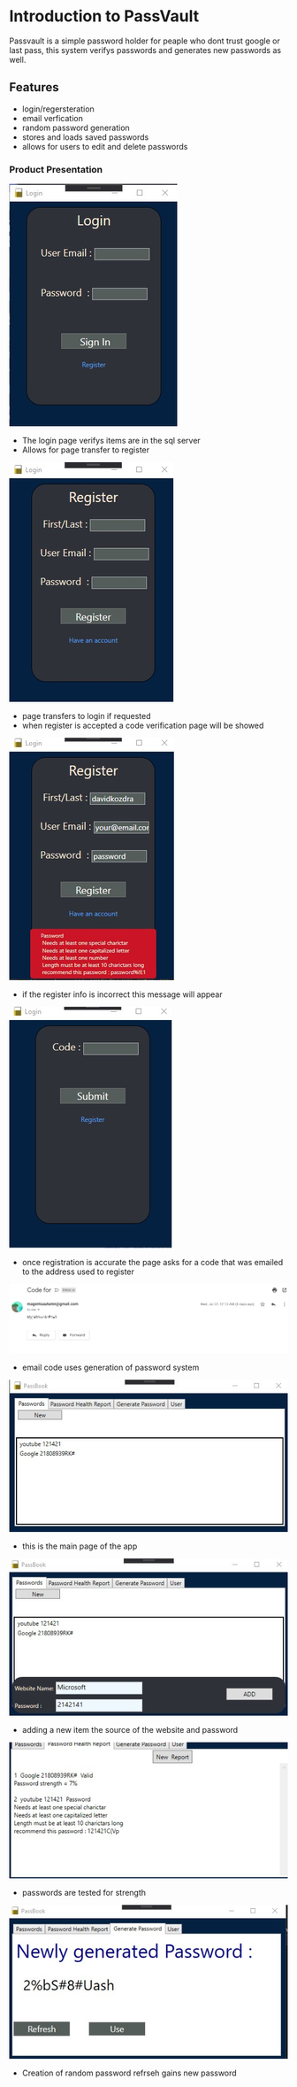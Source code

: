 
# Introduction to PassVault
  Passvault is a simple password holder for peaple who dont trust google or last pass, this system verifys passwords and generates new passwords as well.

##  Features

* login/regersteration
* email verfication
* random password generation
* stores and loads saved passwords
* allows for users to edit and delete passwords

###  Product Presentation

![Login Page](ImagesForGIt/UI.jpg)

* The login page verifys items are in the sql server
* Allows for page transfer to register

![Register](ImagesForGIt/UI2.jpg)

* page transfers to login if requested
* when register is accepted a code verification page will be showed

![Correction](ImagesForGIt/UI3.jpg)
* if the register info is incorrect this message will appear

![Registration](ImagesForGIt/UI4.jpg)
* once registration is accurate the page asks for a code that was emailed to the address used to register

![Registrationcode](ImagesForGIt/verification.jpg)
* email code uses generation of password system

![Password Book](ImagesForGIt/new.jpg)
* this is the main page of the app

![Adding items](ImagesForGIt/new2.jpg)
* adding a new item the source of the website and password

![Password Health Report](ImagesForGIt/report.jpg)
* passwords are tested for strength

![Generation](ImagesForGIt/Generate.jpg)
* Creation of random password refrseh gains new password
